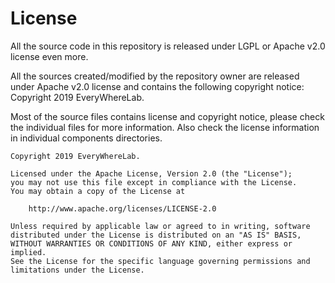 
License
======

All the source code in this repository is released under LGPL or Apache v2.0 license even more.


All the sources created/modified by the repository owner are released under Apache v2.0 license and contains the following copyright notice:
Copyright 2019 EveryWhereLab.

Most of the source files contains license and copyright notice, please check the individual files for more information.
Also check the license information in individual components directories.

```
Copyright 2019 EveryWhereLab.
  
Licensed under the Apache License, Version 2.0 (the "License");
you may not use this file except in compliance with the License.
You may obtain a copy of the License at

    http://www.apache.org/licenses/LICENSE-2.0

Unless required by applicable law or agreed to in writing, software
distributed under the License is distributed on an "AS IS" BASIS,
WITHOUT WARRANTIES OR CONDITIONS OF ANY KIND, either express or implied.
See the License for the specific language governing permissions and
limitations under the License.
```
